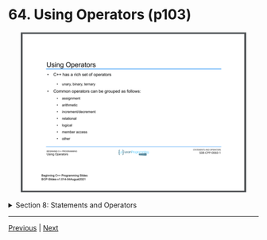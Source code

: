 # 64. Using Operators (p103)

<p align="center" >
    <img src="../images/64_Using-Operators.png" width="90%" >       
     
</p> 

<details>
  <summary> Section 8: Statements and Operators </summary>

  -   using `g++`
  ```
  g++ -Wall -std=c++14 main.cpp  
  ```

  - [Codebase: 64. Using Operators](../codebase/S8_Statements-and-Operators/)

</details>


---

[Previous](./63_Expressions-and-Statements.md) | [Next](./65_The-Assignment-Operator.md)
